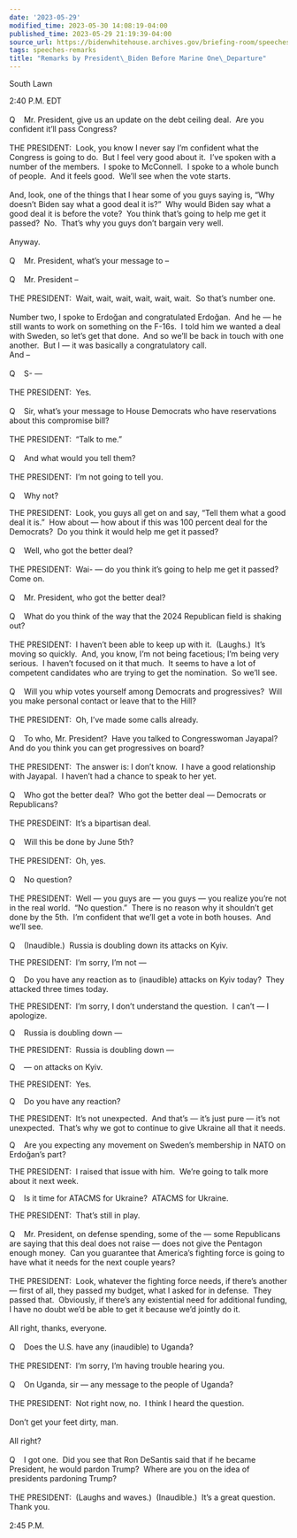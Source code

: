 ```yaml
---
date: '2023-05-29'
modified_time: 2023-05-30 14:08:19-04:00
published_time: 2023-05-29 21:19:39-04:00
source_url: https://bidenwhitehouse.archives.gov/briefing-room/speeches-remarks/2023/05/29/remarks-by-president-biden-before-marine-one-departure-37/
tags: speeches-remarks
title: "Remarks by President\_Biden Before Marine One\_Departure"
---
```

 
South Lawn

2:40 P.M. EDT  
   
Q    Mr. President, give us an update on the debt ceiling deal.  Are you
confident it’ll pass Congress?  
   
THE PRESIDENT:  Look, you know I never say I’m confident what the
Congress is going to do.  But I feel very good about it.  I’ve spoken
with a number of the members.  I spoke to McConnell.  I spoke to a whole
bunch of people.  And it feels good.  We’ll see when the vote starts.  
   
And, look, one of the things that I hear some of you guys saying is,
“Why doesn’t Biden say what a good deal it is?”  Why would Biden say
what a good deal it is before the vote?  You think that’s going to help
me get it passed?  No.  That’s why you guys don’t bargain very well.  
   
Anyway.  
   
Q    Mr. President, what’s your message to –  
   
Q    Mr. President –  
   
THE PRESIDENT:  Wait, wait, wait, wait, wait, wait.  So that’s number
one.  
   
Number two, I spoke to Erdoğan and congratulated Erdoğan.  And he — he
still wants to work on something on the F-16s.  I told him we wanted a
deal with Sweden, so let’s get that done.  And so we’ll be back in touch
with one another.  But I — it was basically a congratulatory call.  
And –  
   
Q    S- —  
   
THE PRESIDENT:  Yes.  
   
Q    Sir, what’s your message to House Democrats who have reservations
about this compromise bill?  
   
THE PRESIDENT:  “Talk to me.”  
   
Q    And what would you tell them?  
   
THE PRESIDENT:  I’m not going to tell you.  
   
Q    Why not?

THE PRESIDENT:  Look, you guys all get on and say, “Tell them what a
good deal it is.”  How about — how about if this was 100 percent deal
for the Democrats?  Do you think it would help me get it passed?  
   
Q    Well, who got the better deal?  
   
THE PRESIDENT:  Wai- — do you think it’s going to help me get it
passed?  Come on.  
   
Q    Mr. President, who got the better deal?  
   
Q    What do you think of the way that the 2024 Republican field is
shaking out?  
   
THE PRESIDENT:  I haven’t been able to keep up with it.  (Laughs.)  It’s
moving so quickly.  And, you know, I’m not being facetious; I’m being
very serious.  I haven’t focused on it that much.  It seems to have a
lot of competent candidates who are trying to get the nomination.  So
we’ll see.  
   
Q    Will you whip votes yourself among Democrats and progressives? 
Will you make personal contact or leave that to the Hill?  
   
THE PRESIDENT:  Oh, I’ve made some calls already.  
   
Q    To who, Mr. President?  Have you talked to Congresswoman Jayapal? 
And do you think you can get progressives on board?  
   
THE PRESIDENT:  The answer is: I don’t know.  I have a good relationship
with Jayapal.  I haven’t had a chance to speak to her yet.  
   
Q    Who got the better deal?  Who got the better deal — Democrats or
Republicans?  
   
THE PRESDEINT:  It’s a bipartisan deal.  
   
Q    Will this be done by June 5th?  
   
THE PRESIDENT:  Oh, yes.  
   
Q    No question?  
   
THE PRESIDENT:  Well — you guys are — you guys — you realize you’re not
in the real world.  “No question.”  There is no reason why it shouldn’t
get done by the 5th.  I’m confident that we’ll get a vote in both
houses.  And we’ll see.  
   
Q    (Inaudible.)  Russia is doubling down its attacks on Kyiv. 

THE PRESIDENT:  I’m sorry, I’m not —

Q    Do you have any reaction as to (inaudible) attacks on Kyiv today? 
They attacked three times today.

THE PRESIDENT:  I’m sorry, I don’t understand the question.  I can’t — I
apologize.

Q    Russia is doubling down —

THE PRESIDENT:  Russia is doubling down —

Q    — on attacks on Kyiv.

THE PRESIDENT:  Yes.

Q    Do you have any reaction?

THE PRESIDENT:  It’s not unexpected.  And that’s — it’s just pure — it’s
not unexpected.  That’s why we got to continue to give Ukraine all that
it needs.

Q    Are you expecting any movement on Sweden’s membership in NATO on
Erdoğan’s part?

THE PRESIDENT:  I raised that issue with him.  We’re going to talk more
about it next week.

Q    Is it time for ATACMS for Ukraine?  ATACMS for Ukraine.

THE PRESIDENT:  That’s still in play.  
   
Q    Mr. President, on defense spending, some of the — some Republicans
are saying that this deal does not raise — does not give the Pentagon
enough money.  Can you guarantee that America’s fighting force is going
to have what it needs for the next couple years?  
   
THE PRESIDENT:  Look, whatever the fighting force needs, if there’s
another — first of all, they passed my budget, what I asked for in
defense.  They passed that.  Obviously, if there’s any existential need
for additional funding, I have no doubt we’d be able to get it because
we’d jointly do it.  
   
All right, thanks, everyone.  
   
Q    Does the U.S. have any (inaudible) to Uganda?  
   
THE PRESIDENT:  I’m sorry, I’m having trouble hearing you.  
   
Q    On Uganda, sir — any message to the people of Uganda?  
   
THE PRESIDENT:  Not right now, no.  I think I heard the question.  
   
Don’t get your feet dirty, man.  
   
All right?  
   
Q    I got one.  Did you see that Ron DeSantis said that if he became
President, he would pardon Trump?  Where are you on the idea of
presidents pardoning Trump?  
   
THE PRESIDENT:  (Laughs and waves.)  (Inaudible.)  It’s a great
question.  Thank you.  
   
2:45 P.M.
